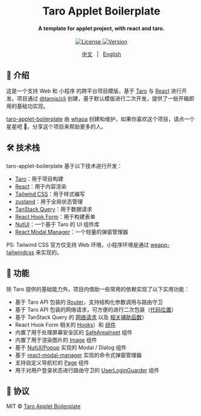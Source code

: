 <h1 align="center">Taro Applet Boilerplate</h1>
<h4 align="center">
  A template for applet project, with react and taro.
</h4>

<p align="center">
  <a href="https://github.com/whaoa/taro-applet-boilerplate/blob/main/LICENSE">
    <img alt="License" src="https://img.shields.io/github/license/whaoa/taro-applet-boilerplate?style=flat&label=license">
  </a>
  <a href="https://github.com/whaoa/taro-applet-boilerplate/releases">
    <img alt="Version" src="https://img.shields.io/github/package-json/v/whaoa/taro-applet-boilerplate/main?style=flat&label=version">
  </a>
</p>

<p align="center">
  <a href="./README.md">中文</a> &nbsp;&nbsp;|&nbsp;&nbsp; <a href="./README.en.md">English</a>
</div>

## 👋 介绍

这是一个支持 Web 和 小程序 的跨平台项目模版，基于 [Taro](https://docs.taro.zone/) 与 [React](https://react.dev/) 进行开发。项目通过 [@tarojs/cli](https://docs.taro.zone/docs/GETTING-STARTED) 创建，基于默认模版进行二次开发，提供了一些开箱即用的基础功实现。

[taro-applet-boilerplate](https://github.com/whaoa/taro-applet-boilerplate) 由 [whaoa](https://github.com/whaoa) 创建和维护，如果你喜欢这个项目，请点一个星星吧 🌟，分享这个项目来帮助更多的人。

## 🛠 技术栈

taro-applet-boilerplate 基于以下技术进行开发：

- [Taro](https://docs.taro.zone/)：用于项目构建
- [React](https://react.dev/)：用于内容渲染
- [Tailwind CSS](https://tailwindcss.com/)：用于样式编写
- [zustand](https://github.com/pmndrs/zustand)：用于全局状态管理
- [TanStack Query](https://tanstack.com/query/v4/docs/framework/react/overview)：用于数据请求
- [React Hook Form](https://react-hook-form.com/)：用于构建表单
- [NutUI](https://nutui.jd.com/taro/react/2x/)：一个基于 Taro 的 UI 组件库
- [React Modal Manager](https://github.com/whaoa/react-modal-manager)：一个轻量的弹窗管理器

PS: Tailwind CSS 官方仅支持 Web 环境，小程序环境是通过 [weapp-tailwindcss](https://github.com/sonofmagic/weapp-tailwindcss) 来实现的。

## 📐 功能

除 Taro 提供的基础能力外，项目内借助一些常用的依赖实现了以下实用功能：

- 基于 Taro API 包装的 [Router](./src/hooks/router.ts)，支持结构化参数调用与路由守卫
- 基于 Taro API 包装的网络请求，可方便的进行二次包装（[代码位置](./src/libs/network/)）
- 基于 TanStack Query 的 [网络请求](./src/hooks/query.ts) 以及 [相关辅助函数](./src/libs/query/util.ts)）
- React Hook Form 相关的 [Hooks](./src/hooks/form.ts)）和 [组件](./src/components/utility/form.tsx)
- 内置了用于处理屏幕安全区的 [SafeAreaInset](./src/components/ui/safe-area.tsx) 组件
- 内置了用于渲染图片的 [Image](./src/components/ui/image.tsx) 组件
- 基于 [NutUI/Popup](https://nutui.jd.com/taro/react/2x/#/zh-CN/component/popup) 实现的 Modal / Dialog 组件
- 基于 [react-modal-manager](https://github.com/whaoa/react-modal-manager) 实现的命令式弹窗管理器
- 支持自定义导航栏的 [Page](./src/components/feature/page.tsx) 组件
- 用于对用户登录状态进行路由守卫的 [UserLoginGuarder](./src/components/feature/page.tsx) 组件

## 📖 协议

MIT © [Taro Applet Boilerplate](https://github.com/whaoa/taro-applet-boilerplate)
